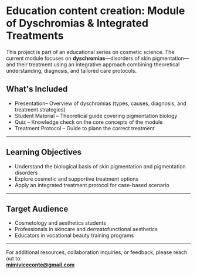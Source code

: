 # Education content creation: Module of Dyschromias & Integrated Treatments
This project is part of an educational series on cosmetic science. The current module focuses on **dyschromias**—disorders of skin pigmentation—and their treatment using an integrative approach combining theoretical understanding, diagnosis, and tailored care protocols.
## What's Included
- Presentation– Overview of dyschromias (types, causes, diagnosis, and treatment strategies)  
- Student Material – Theoretical guide covering pigmentation biology  
- Quiz – Knowledge check on the core concepts of the module  
- Treatment Protocol – Guide to plann the correct treatment
---
## Learning Objectives
- Understand the biological basis of skin pigmentation and pigmentation disorders  
- Explore cosmetic and supportive treatment options  
- Apply an integrated treatment protocol for case-based scenario
---
## Target Audience
- Cosmetology and aesthetics students  
- Professionals in skincare and dermatofunctional aesthetics  
- Educators in vocational beauty training programs
---

For additional resources, collaboration inquiries, or feedback, please reach out to:  
**mimiviceconte@gmail.com**
